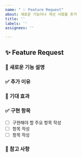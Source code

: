 ```yaml
---
name: " ✨ Feature Request"
about: 새로운 기능이나 개선 사항을 추가
title: ''
labels: ''
assignees: ''

---
```


## ✨ Feature Request

### 📌 새로운 기능 설명
<!-- 추가할 기능 구체적 작성 -->

### ✅ 추가 이유
<!-- 왜 이 기능이 필요한지 작성 -->

### 🎯 기대 효과
<!-- 기대하는 결과나 효과를 간략히 설명 -->

### ✅ 구현 항목
- [ ] 구현해야 할 주요 항목 작성
- [ ] 항목 작성
- [ ] 항목 작성

### 📎 참고 사항
<!-- 관련 문서, 레퍼런스 링크 등이 있으면 추가 -->
